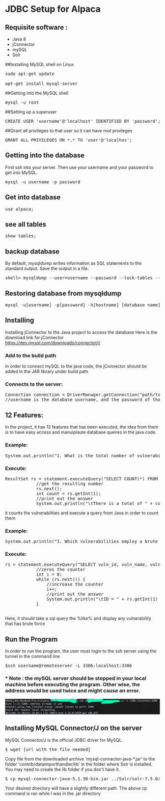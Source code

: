 # JDBC Setup for Alpaca

## Requisite software :

+ Java 8
+ jConnector
+ mySQL
+ Solr 

##Installing MySQL shell on Linux

<pre>
sudo apt-get update 

apt-get install mysql-server
</pre>

##Getting into the MySQL shell  

<pre>
mysql -u root
</pre>

##Setting up a superuser

<pre>
CREATE USER 'username'@'localhost' IDENTIFIED BY 'password';
</pre>

##Grant all privileges to that user so it can have root privileges 

<pre>
GRANT ALL PRIVILEGES ON *.* TO 'user'@'localhos';
</pre>

## Getting into the database 
First ssh into your server. Then use your username and your password to get into MySQL. 

<pre>
mysql -u username -p password 
</pre>

## Get into database 

<pre>
use alpaca;
</pre>

## see all tables

<pre>
show tables;
</pre>

## backup database 
By default, mysqldump writes information as SQL statements to the standard output. Save the output in a file: 

<pre>
shell> mysqldump --user=username --password --lock-tables --databases db_name > db_name.sql
</pre>

## Restoring database from mysqldump

<pre>
mysql -u[username] -p[password] -h[hostname] [database name] < [filename].sql
</pre>

## Installing

Installing jConnector to the Java project to access the database
Here is the download link for jConnector
https://dev.mysql.com/downloads/connector/j/

### Add to the build path

In order to connect mySQL to the java code, the jConnector should be added in the JAR library under build path 

### Connects to the server:

<pre>
Connection connection = DriverManager.getConnection("path/to/the/database", username, password);
//username is the database username, and the password of that username
</pre>

## 12 Features:

In the project, it has 12 features that has been executed, 
the idea from them is to have easy access and manuiplaute database queires
in the java code.

### Example:
<pre>
System.out.println("1. What is the total number of vulnerabilities?");
</pre>
### Execute:
<pre>
ResultSet rs = statement.executeQuery("SELECT COUNT(*) FROM vuln;");
            //get the resulting number
            rs.next();
            int count = rs.getInt(1);
            //print out the answer
            System.out.println("\tThere is a total of " + count + " vulnerabilities.");
</pre>
it counts the vulnerabilities and execute a query from Java in order to count them

### Example:
<pre>
System.out.println("3. Which vulnerabilities employ a brute force technique to login?");
</pre>
### Execute:
<pre>
rs = statement.executeQuery("SELECT vuln_id, vuln_name, vuln_description FROM vuln WHERE vuln_name LIKE '%brute-force%';");
            //zeros the counter
            int i = 0;
            while (rs.next()) {
                //increase the counter
                i++;
                //print out the answer
                System.out.println("\tID = " + rs.getInt(1) + ", Vulnerability: " + rs.getString(2) + ", Description: " + rs.getString(3));
            }

</pre>
Here, it should take a sql query the %like% and display any vulnerability that has brute force

## Run the Program

In order to run the program, the user must login to the ssh server
using the tunnel in the command line

<pre>
$ssh username@remoteserver -L 3306:localhost:3306 
</pre>
### * Note : the mySQL server should be stopped in your local machine before executing the program. Other wise, the address would be used twice and might cause an error.
![alt tunnel](./img/tunnel.jpg)

## Installing MySQL Connector/J on the server
MySQL Connector/J is the official JDBC driver for MySQL. 

<pre>
$ wget [url with the file needed]
</pre>

Copy file from the downloaded archive 'mysql-connector-java-*.jar' to the folder 'contrib/dataimporthandler/lib' in the folder where Solr is installed. You may need to create the lib folder if you don't have it.

<pre>
$ cp mysql-connector-java-5.1.30-bin.jar ../Solr/solr-7.5.0/contrib/dataimporthandler/lib 
</pre>

Your desired directory will have a slightly different path. The above cp command is ran while I was in the .jar directory
